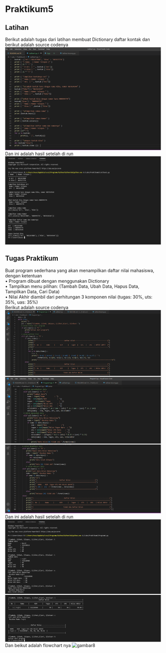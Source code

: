 # Praktikum5
## Latihan 
Berikut adalah tugas dari latihan membuat Dictionary daftar kontak dan berikut adalah source codenya
![gambar1](Screenshot/ss1.png)
Dan ini adalah hasil setelah di run 
![gambar2](Screenshot/ss2.png)

## Tugas Praktikum
Buat program sederhana yang akan menampilkan daftar nilai
mahasiswa, dengan ketentuan <br />
• Program dibuat dengan menggunakan Dictionary <br />
• Tampilkan menu pilihan: (Tambah Data, Ubah Data, Hapus Data,
Tampilkan Data, Cari Data) <br />
• Nilai Akhir diambil dari perhitungan 3 komponen nilai (tugas: 30%,
uts: 35%, uas: 35%) <br />
Berikut adalah source codenya
![gambar3](Screenshot/ss3.png)
![gambar4](Screenshot/ss4.png)
![gambar5](Screenshot/ss5.png)
Dan ini adalah hasil setelah di run
![gambar6](Screenshot/ss6.png)
![gambar7](Screenshot/ss7.png)
Dan beikut adalah flowchart nya 
![gambar8](Screenshot/ss8.png)